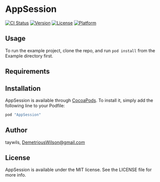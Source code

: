 # AppSession

[![CI Status](http://img.shields.io/travis/taywils/AppSession.svg?style=flat)](https://travis-ci.org/taywils/AppSession)
[![Version](https://img.shields.io/cocoapods/v/AppSession.svg?style=flat)](http://cocoapods.org/pods/AppSession)
[![License](https://img.shields.io/cocoapods/l/AppSession.svg?style=flat)](http://cocoapods.org/pods/AppSession)
[![Platform](https://img.shields.io/cocoapods/p/AppSession.svg?style=flat)](http://cocoapods.org/pods/AppSession)

## Usage

To run the example project, clone the repo, and run `pod install` from the Example directory first.

## Requirements

## Installation

AppSession is available through [CocoaPods](http://cocoapods.org). To install
it, simply add the following line to your Podfile:

```ruby
pod "AppSession"
```

## Author

taywils, DemetriousWilson@gmail.com

## License

AppSession is available under the MIT license. See the LICENSE file for more info.
